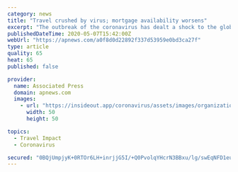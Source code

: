 ```yaml
---
category: news
title: "Travel crushed by virus; mortgage availability worsens"
excerpt: "The outbreak of the coronavirus has dealt a shock to the global economy with unprecedented speed. Following are developments Thursday related to national and global response, the work place"
publishedDateTime: 2020-05-07T15:42:00Z
webUrl: "https://apnews.com/a0f8d0d22892f337d53959e0bd3ca27f"
type: article
quality: 65
heat: 65
published: false

provider:
  name: Associated Press
  domain: apnews.com
  images:
    - url: "https://insideout.app/coronavirus/assets/images/organizations/apnews.com-50x50.jpg"
      width: 50
      height: 50

topics:
  - Travel Impact
  - Coronavirus

secured: "0BQjUmpjyK+0RTOr6LH+inrjjG5I/+Q0PvolqYHcrN3BBxu/lg/swEqNFD1eu7Zk/+FJ1RJtKvTwrgKaSPZY81wZ6EH4HVUz3UGFVur7Sm5wLiQDNbMfNwZ8wxANQC81KWZBoK5Q/+g729kQ8gUMRle1UGScWiJTJugZF1VTu150SiDUJJSiFrDsbh18gfp1ERokrzdocjhFp2ahhXngh95fyRgMJR+Vlu6Fgf2hIbDDqbQQM8aqczjPpxavKf5qOIz6IltArqdq69wMskCkiwR+GG71MZRtXlVaUuj6ERFE7siwfuN4veXFIzkBqO81wWz4TSUEJmyrMGFLeIEefPoIpwYKlw8teO3o2rPp/OkXR6O2cTofeRW0hOdbKKtX9w7Ts8pSaVGlCV5sprhhhm9o3GGqmglT1e5AQlIBPDAMWligOqN+Uc0t8gs7gFNrg5V1mG42F7cLwIFx0f2ls8KAOimZhlBp2GSRRUlGlZY=;N4XAbx1m0PInGhtCo4byBw=="
---
```


